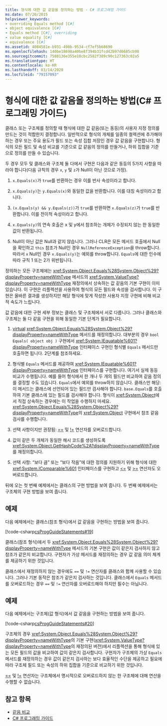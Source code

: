 ```yaml
---
title: 형식에 대한 값 같음을 정의하는 방법 - C# 프로그래밍 가이드
ms.date: 07/20/2015
helpviewer_keywords:
- overriding Equals method [C#]
- object equivalence [C#]
- Equals method [C#], overriding
- value equality [C#]
- equivalence [C#]
ms.assetid: 4084581e-b931-498b-9534-cf7ef5b68690
ms.openlocfilehash: 140be18698a40be8f394b31fcd42b97d6685cb98
ms.sourcegitcommit: 7588136e355e10cbc2582f389c90c127363c02a5
ms.translationtype: HT
ms.contentlocale: ko-KR
ms.lasthandoff: 03/14/2020
ms.locfileid: "79157093"
---
```

# <a name="how-to-define-value-equality-for-a-type-c-programming-guide"></a>형식에 대한 값 같음을 정의하는 방법(C# 프로그래밍 가이드)

클래스 또는 구조체를 정의할 때 형식에 대한 값 같음(또는 동등)의 사용자 지정 정의를 만드는 것이 적합한지 결정합니다. 일반적으로 형식의 개체를 일종의 컬렉션에 추가해야 하는 경우 또는 주요 용도가 필드 또는 속성 집합 저장인 경우 값 같음을 구현합니다. 형식의 모든 필드 및 속성 비교를 기준으로 값 같음의 정의를 만들거나, 하위 집합을 기준으로 정의를 만들 수 있습니다.

두 경우 모두 및 클래스와 구조체 둘 다에서 구현은 다음과 같은 동등의 5가지 사항을 따라야 합니다(다음 규칙의 경우 `x`, `y` 및 `z`가 Null이 아닌 것으로 가정).  
  
1. `x.Equals(x)`가 `true`를 반환하는 경우 이를 반사 속성이라고 합니다.  
  
2. `x.Equals(y)`는 `y.Equals(x)`와 동일한 값을 반환합니다. 이를 대칭 속성이라고 합니다.  
  
3. `(x.Equals(y) && y.Equals(z))`가 `true`를 반환하면 `x.Equals(z)`가 `true`를 반환합니다. 이를 전이적 속성이라고 합니다.  
  
4. `x.Equals(y)`의 연속 호출은 x 및 y에서 참조하는 개체가 수정되지 않는 한 동일한 값이 반환됩니다.  
  
5. Null이 아닌 값은 Null과 같지 않습니다. 그러나 CLR은 모든 메서드 호출에서 Null을 확인하고 `this` 참조가 Null인 경우 `NullReferenceException`을 throw합니다. 따라서 `x` Null인 경우 `x.Equals(y)`는 예외를 throw합니다. `Equals`에 대한 인수에 따라 규칙 1 또는 2가 위반됩니다.

 정의하는 모든 구조체에는 <xref:System.Object.Equals%28System.Object%29?displayProperty=nameWithType> 메서드의 <xref:System.ValueType?displayProperty=nameWithType> 재정의에서 상속하는 값 같음의 기본 구현이 이미 있습니다. 이 구현은 리플렉션을 사용하여 형식의 모든 필드와 속성을 검사합니다. 이 구현은 올바른 결과를 생성하지만 해당 형식에 맞게 작성한 사용자 지정 구현에 비해 비교적 속도가 느립니다.  
  
 값 같음에 대한 구현 세부 정보는 클래스 및 구조체에서 서로 다릅니다. 그러나 클래스와 구조체는 둘 다 같음 구현을 위해 동일한 기본 단계가 필요합니다.  
  
1. [virtual](../../language-reference/keywords/virtual.md) <xref:System.Object.Equals%28System.Object%29?displayProperty=nameWithType> 메서드를 재정의합니다. 대부분의 경우 `bool Equals( object obj )` 구현에서 <xref:System.IEquatable%601?displayProperty=nameWithType> 인터페이스 구현인 형식별 `Equals` 메서드만 호출하면 됩니다. 2단계를 참조하세요.  
  
2. 형식별 `Equals` 메서드를 제공하여 <xref:System.IEquatable%601?displayProperty=nameWithType> 인터페이스를 구현합니다. 여기서 실제 동등 비교가 수행됩니다. 예를 들어 형식에서 한 개나 두 개의 필드만 비교하여 같음 정의를 결정할 수도 있습니다. `Equals`에서 예외를 throw하지 않습니다. 클래스만 해당: 이 메서드는 클래스에 선언되어 있는 필드만 검사해야 합니다. `base.Equals`를 호출하여 기본 클래스에 있는 필드를 검사해야 합니다. 형식이 <xref:System.Object>에서 직접 상속하는 경우에는 이 작업을 수행하지 마세요. <xref:System.Object.Equals%28System.Object%29?displayProperty=nameWithType>의 <xref:System.Object> 구현에서 참조 같음 검사를 수행합니다.  
  
3. 선택 사항이지만 권장됨: [==](../../language-reference/operators/equality-operators.md#equality-operator-) 및 [!=](../../language-reference/operators/equality-operators.md#inequality-operator-) 연산자를 오버로드합니다.  
  
4. 값이 같은 두 개체가 동일한 해시 코드를 생성하도록 <xref:System.Object.GetHashCode%2A?displayProperty=nameWithType>를 재정의합니다.  
  
5. 선택 사항: “보다 큼” 또는 “보다 작음”에 대한 정의를 지원하기 위해 형식에 대한 <xref:System.IComparable%601> 인터페이스를 구현하고 [<=](../../language-reference/operators/comparison-operators.md#less-than-or-equal-operator-) 및 [>=](../../language-reference/operators/comparison-operators.md#greater-than-or-equal-operator-) 연산자도 오버로드합니다.  
  
 뒤에 오는 첫 번째 예제에서는 클래스의 구현 방법을 보여 줍니다. 두 번째 예제에서는 구조체의 구현 방법을 보여 줍니다.  

## <a name="example"></a>예제

 다음 예제에서는 클래스(참조 형식)에서 값 같음을 구현하는 방법을 보여 줍니다.  
  
 [!code-csharp[csProgGuideStatements#19](~/samples/snippets/csharp/VS_Snippets_VBCSharp/csProgGuideStatements/CS/Statements.cs#19)]  
  
 클래스(참조 형식)에서 두 <xref:System.Object.Equals%28System.Object%29?displayProperty=nameWithType> 메서드의 기본 구현은 값이 같은지 검사하지 않고 참조가 같은지 비교합니다. 구현자가 가상 메서드를 재정의하는 경우 값 같음 의미 체계를 제공하기 위한 것입니다.  
  
 클래스에서 재정의하지 않는 경우에도 `==` 및 `!=` 연산자를 클래스와 함께 사용할 수 있습니다. 그러나 기본 동작은 참조가 같은지 검사하는 것입니다. 클래스에서 `Equals` 메서드를 오버로드하는 경우 `==` 및 `!=` 연산자를 오버로드해야 하지만 필수는 아닙니다.  

## <a name="example"></a>예제

 다음 예제에서는 구조체(값 형식)에서 값 같음을 구현하는 방법을 보여 줍니다.  
  
 [!code-csharp[csProgGuideStatements#20](~/samples/snippets/csharp/VS_Snippets_VBCSharp/csProgGuideStatements/CS/Statements.cs#20)]  
  
 구조체의 경우 <xref:System.Object.Equals%28System.Object%29?displayProperty=nameWithType>의 기본 구현(<xref:System.ValueType?displayProperty=nameWithType>의 재정의된 버전)에서 리플렉션을 통해 형식에 있는 모든 필드의 값을 비교하여 값이 같은지 검사합니다. 구현자가 구조체의 가상 `Equals` 메서드를 재정의하는 경우 값이 같은지 검사하는 보다 효율적인 수단을 제공하고 필요에 따라 구조체 필드 또는 속성의 하위 집합을 기준으로 비교하기 위한 것입니다.  
  
 [==](../../language-reference/operators/equality-operators.md#equality-operator-) 및 [!=](../../language-reference/operators/equality-operators.md#inequality-operator-) 연산자는 구조체에서 명시적으로 오버로드하지 않는 한 구조체에 대해 연산을 수행할 수 없습니다.  
  
## <a name="see-also"></a>참고 항목

- [같음 비교](equality-comparisons.md)
- [C# 프로그래밍 가이드](../index.md)

